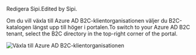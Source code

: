 <span data-ttu-id="b98fb-101">Redigera Sipi.</span><span class="sxs-lookup"><span data-stu-id="b98fb-101">Edited by Sipi.</span></span>

<span data-ttu-id="b98fb-102">Om du vill växla till Azure AD B2C-klientorganisationen väljer du B2C-katalogen längst upp till höger i portalen.</span><span class="sxs-lookup"><span data-stu-id="b98fb-102">To switch to your Azure AD B2C tenant, select the B2C directory in the top-right corner of the portal.</span></span>

![Växla till Azure AD B2C-klientorganisationen](./media/active-directory-b2c-switch-b2c-tenant/switch-to-b2c-tenant.png)

